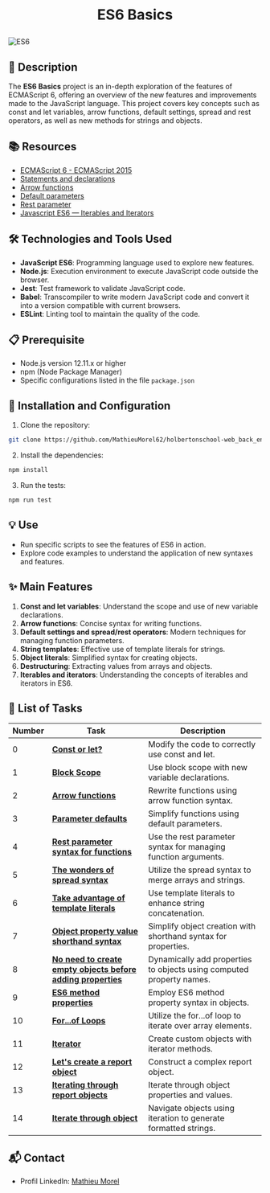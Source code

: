 # <p align='center'>ES6 Basics</p>

![ES6](https://github.com/MathieuMorel62/holbertonschool-web_back_end/assets/113856302/5410e72b-6d8e-4ae1-b7ef-d9868479ac08)

## 📝 Description
The **ES6 Basics** project is an in-depth exploration of the features of ECMAScript 6, offering an overview of the new features and improvements made to the JavaScript language. This project covers key concepts such as const and let variables, arrow functions, default settings, spread and rest operators, as well as new methods for strings and objects.

## 📚 Resources
- [ECMAScript 6 - ECMAScript 2015](https://www.w3schools.com/js/js_es6.asp)
- [Statements and declarations](https://developer.mozilla.org/en-US/docs/Web/JavaScript/Reference/Statements)
- [Arrow functions](https://developer.mozilla.org/en-US/docs/Web/JavaScript/Reference/Functions/Arrow_functions)
- [Default parameters](https://developer.mozilla.org/en-US/docs/Web/JavaScript/Reference/Functions/Default_parameters)
- [Rest parameter](https://developer.mozilla.org/en-US/docs/Web/JavaScript/Reference/Functions/rest_parameters)
- [Javascript ES6 — Iterables and Iterators](https://towardsdatascience.com/javascript-es6-iterables-and-iterators-de18b54f4d4)

## 🛠️ Technologies and Tools Used

- **JavaScript ES6**: Programming language used to explore new features.
- **Node.js**: Execution environment to execute JavaScript code outside the browser.
- **Jest**: Test framework to validate JavaScript code.
- **Babel**: Transcompiler to write modern JavaScript code and convert it into a version compatible with current browsers.
- **ESLint**: Linting tool to maintain the quality of the code.

## 📋 Prerequisite

- Node.js version 12.11.x or higher
- npm (Node Package Manager)
- Specific configurations listed in the file `package.json`

## 🚀 Installation and Configuration

1. Clone the repository: 

```sh
git clone https://github.com/MathieuMorel62/holbertonschool-web_back_end/tree/main/ES6_basic
```

2. Install the dependencies: 

```sh
npm install
```

3. Run the tests: 

```sh
npm run test
```

## 💡 Use
- Run specific scripts to see the features of ES6 in action.
- Explore code examples to understand the application of new syntaxes and features.

## ✨ Main Features
1. **Const and let variables**: Understand the scope and use of new variable declarations.
2. **Arrow functions**: Concise syntax for writing functions.
3. **Default settings and spread/rest operators**: Modern techniques for managing function parameters.
4. **String templates**: Effective use of template literals for strings.
5. **Object literals**: Simplified syntax for creating objects.
6. **Destructuring**: Extracting values from arrays and objects.
7. **Iterables and iterators**: Understanding the concepts of iterables and iterators in ES6.

## 📝 List of Tasks

| Number | Task | Description |
| ------ | ---- | ----------- |
| 0 | [**Const or let?**](https://github.com/MathieuMorel62/holbertonschool-web_back_end/blob/main/ES6_basic/0-constants.js) | Modify the code to correctly use const and let. |
| 1 | [**Block Scope**](https://github.com/MathieuMorel62/holbertonschool-web_back_end/blob/main/ES6_basic/1-block-scoped.js) | Use block scope with new variable declarations. |
| 2 | [**Arrow functions**](https://github.com/MathieuMorel62/holbertonschool-web_back_end/blob/main/ES6_basic/2-arrow.js) | Rewrite functions using arrow function syntax. |
| 3 | [**Parameter defaults**](https://github.com/MathieuMorel62/holbertonschool-web_back_end/blob/main/ES6_basic/3-default-parameter.js) | Simplify functions using default parameters. |
| 4 | [**Rest parameter syntax for functions**](https://github.com/MathieuMorel62/holbertonschool-web_back_end/blob/main/ES6_basic/4-rest-parameter.js) | Use the rest parameter syntax for managing function arguments. |
| 5 | [**The wonders of spread syntax**](https://github.com/MathieuMorel62/holbertonschool-web_back_end/blob/main/ES6_basic/5-spread-operator.js) | Utilize the spread syntax to merge arrays and strings. |
| 6 | [**Take advantage of template literals**](https://github.com/MathieuMorel62/holbertonschool-web_back_end/blob/main/ES6_basic/6-string-interpolation.js) | Use template literals to enhance string concatenation. |
| 7 | [**Object property value shorthand syntax**](https://github.com/MathieuMorel62/holbertonschool-web_back_end/blob/main/ES6_basic/7-getBudgetObject.js) | Simplify object creation with shorthand syntax for properties. |
| 8 | [**No need to create empty objects before adding properties**](https://github.com/MathieuMorel62/holbertonschool-web_back_end/blob/main/ES6_basic/8-getBudgetCurrentYear.js) | Dynamically add properties to objects using computed property names. |
| 9 | [**ES6 method properties**](https://github.com/MathieuMorel62/holbertonschool-web_back_end/blob/main/ES6_basic/9-getFullBudget.js) | Employ ES6 method property syntax in objects. |
| 10 | [**For...of Loops**](https://github.com/MathieuMorel62/holbertonschool-web_back_end/blob/main/ES6_basic/10-loops.js) | Utilize the for...of loop to iterate over array elements. |
| 11 | [**Iterator**](https://github.com/MathieuMorel62/holbertonschool-web_back_end/blob/main/ES6_basic/11-createEmployeesObject.js) | Create custom objects with iterator methods. |
| 12 | [**Let's create a report object**](https://github.com/MathieuMorel62/holbertonschool-web_back_end/blob/main/ES6_basic/12-createReportObject.js) | Construct a complex report object. |
| 13 | [**Iterating through report objects**](https://github.com/MathieuMorel62/holbertonschool-web_back_end/blob/main/ES6_basic/100-createIteratorObject.js) | Iterate through object properties and values. |
| 14 | [**Iterate through object**](https://github.com/MathieuMorel62/holbertonschool-web_back_end/blob/main/ES6_basic/101-iterateThroughObject.js) | Navigate objects using iteration to generate formatted strings. |

## 📬 Contact
- Profil LinkedIn: [Mathieu Morel](https://www.linkedin.com/in/mathieu-morel-9ab457261/)
